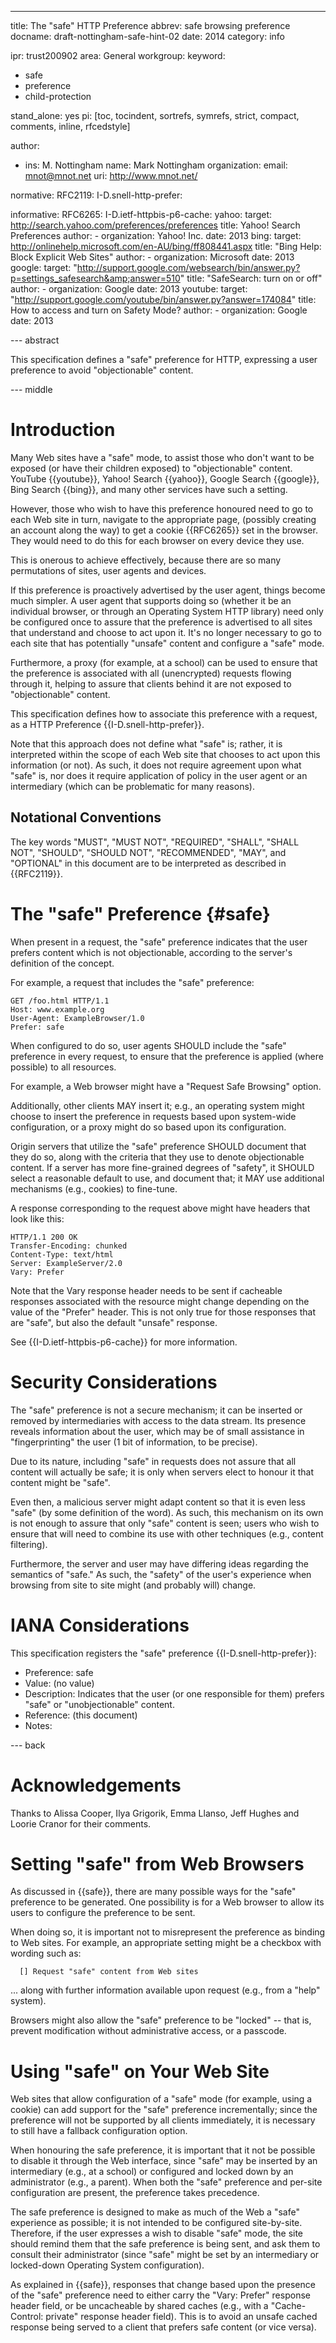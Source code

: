 ---
title: The "safe" HTTP Preference
abbrev: safe browsing preference
docname: draft-nottingham-safe-hint-02
date: 2014
category: info

ipr: trust200902
area: General
workgroup: 
keyword: 
 - safe
 - preference
 - child-protection

stand_alone: yes
pi: [toc, tocindent, sortrefs, symrefs, strict, compact, comments, inline, rfcedstyle]

author:
 -  ins: M. Nottingham
    name: Mark Nottingham
    organization: 
    email: mnot@mnot.net
    uri: http://www.mnot.net/

normative:
  RFC2119:
  I-D.snell-http-prefer:
  
informative:
  RFC6265:
  I-D.ietf-httpbis-p6-cache:
  yahoo: 
    target: http://search.yahoo.com/preferences/preferences
    title: Yahoo! Search Preferences
    author: 
      - organization: Yahoo! Inc.
    date: 2013
  bing:
    target: http://onlinehelp.microsoft.com/en-AU/bing/ff808441.aspx
    title: "Bing Help: Block Explicit Web Sites"
    author:
      - organization: Microsoft
    date: 2013
  google:
    target: "http://support.google.com/websearch/bin/answer.py?p=settings_safesearch&amp;answer=510"
    title: "SafeSearch: turn on or off"
    author:
     - organization: Google
    date: 2013
  youtube:
    target: "http://support.google.com/youtube/bin/answer.py?answer=174084"
    title: How to access and turn on Safety Mode?
    author:
     - organization: Google
    date: 2013

--- abstract

This specification defines a "safe" preference for HTTP, expressing a user
preference to avoid "objectionable" content.


--- middle

# Introduction

Many Web sites have a "safe" mode, to assist those who don't want to be exposed
(or have their children exposed) to "objectionable" content. YouTube
{{youtube}}, Yahoo! Search {{yahoo}}, Google Search {{google}}, Bing Search
{{bing}}, and many other services have such a setting.

However, those who wish to have this preference honoured need to go to each Web
site in turn, navigate to the appropriate page, (possibly creating an account
along the way) to get a cookie {{RFC6265}} set in the browser. They would need
to do this for each browser on every device they use. 

This is onerous to achieve effectively, because there are so many permutations
of sites, user agents and devices.

If this preference is proactively advertised by the user agent, things become
much simpler. A user agent that supports doing so (whether it be an individual
browser, or through an Operating System HTTP library) need only be configured
once to assure that the preference is advertised to all sites that understand
and choose to act upon it. It's no longer necessary to go to each site that has
potentially "unsafe" content and configure a "safe" mode.

Furthermore, a proxy (for example, at a school) can be used to ensure that the
preference is associated with all (unencrypted) requests flowing through it,
helping to assure that clients behind it are not exposed to "objectionable"
content.

This specification defines how to associate this preference with a request,
as a HTTP Preference {{I-D.snell-http-prefer}}.

Note that this approach does not define what "safe" is; rather, it is
interpreted within the scope of each Web site that chooses to act upon this
information (or not). As such, it does not require agreement upon what "safe"
is, nor does it require application of policy in the user agent or an 
intermediary (which can be problematic for many reasons).


## Notational Conventions

The key words "MUST", "MUST NOT", "REQUIRED", "SHALL", "SHALL NOT",
"SHOULD", "SHOULD NOT", "RECOMMENDED", "MAY", and "OPTIONAL" in this
document are to be interpreted as described in {{RFC2119}}.


# The "safe" Preference {#safe}

When present in a request, the "safe" preference indicates that the
user prefers content which is not objectionable, according to the server's
definition of the concept. 

For example, a request that includes the "safe" preference:

~~~
GET /foo.html HTTP/1.1
Host: www.example.org
User-Agent: ExampleBrowser/1.0
Prefer: safe
~~~

When configured to do so, user agents SHOULD include the "safe" preference in
every request, to ensure that the preference is applied (where possible) to all
resources.

For example, a Web browser might have a "Request Safe Browsing"
option. 

Additionally, other clients MAY insert it; e.g., an operating system might
choose to insert the preference in requests based upon system-wide
configuration, or a proxy might do so based upon its configuration.

Origin servers that utilize the "safe" preference SHOULD document that they do
so, along with the criteria that they use to denote objectionable content. If a
server has more fine-grained degrees of "safety", it SHOULD select a reasonable
default to use, and document that; it MAY use additional mechanisms (e.g.,
cookies) to fine-tune.

A response corresponding to the request above might have headers that look
like this:

~~~
HTTP/1.1 200 OK
Transfer-Encoding: chunked
Content-Type: text/html
Server: ExampleServer/2.0
Vary: Prefer
~~~

Note that the Vary response header needs to be sent if cacheable responses
associated with the resource might change depending on the value of the
"Prefer" header. This is not only true for those responses that are "safe",
but also the default "unsafe" response.

See {{I-D.ietf-httpbis-p6-cache}} for more information.


# Security Considerations

The "safe" preference is not a secure mechanism; it can be inserted or
removed by intermediaries with access to the data stream. Its presence reveals
information about the user, which may be of small assistance in
"fingerprinting" the user (1 bit of information, to be precise).

Due to its nature, including "safe" in requests does not assure that all
content will actually be safe; it is only when servers elect to honour it that
content might be "safe".

Even then, a malicious server might adapt content so that it is even less
"safe" (by some definition of the word). As such, this mechanism on its own is
not enough to assure that only "safe" content is seen; users who wish to
ensure that will need to combine its use with other techniques (e.g., content
filtering).

Furthermore, the server and user may have differing ideas regarding the
semantics of "safe." As such, the "safety" of the user's experience when 
browsing from site to site might (and probably will) change. 


# IANA Considerations

This specification registers the "safe" preference
{{I-D.snell-http-prefer}}:

* Preference: safe
* Value: (no value)
* Description: Indicates that the user (or one responsible for them) prefers
  "safe" or "unobjectionable" content.
* Reference: (this document)
* Notes: 


--- back

# Acknowledgements

Thanks to Alissa Cooper, Ilya Grigorik, Emma Llanso, Jeff Hughes and Loorie
Cranor for their comments.

# Setting "safe" from Web Browsers

As discussed in {{safe}}, there are many possible ways for the "safe"
preference to be generated. One possibility is for a Web browser to allow its
users to configure the preference to be sent.

When doing so, it is important not to misrepresent the preference as binding to Web sites. For example, an appropriate setting might be a checkbox with wording such as:

~~~
  [] Request "safe" content from Web sites
~~~

... along with further information available upon request (e.g., from a "help"
system).

Browsers might also allow the "safe" preference to be "locked" -- that is,
prevent modification without administrative access, or a passcode.


# Using "safe" on Your Web Site

Web sites that allow configuration of a "safe" mode (for example, using a
cookie) can add support for the "safe" preference incrementally; since the
preference will not be supported by all clients immediately, it is necessary to
still have a fallback configuration option.

When honouring the safe preference, it is important that it not be possible to
disable it through the Web interface, since "safe" may be inserted by an
intermediary (e.g., at a school) or configured and locked down by an
administrator (e.g., a parent). When both the "safe" preference and per-site
configuration are present, the preference takes precedence.

The safe preference is designed to make as much of the Web a "safe" experience
as possible; it is not intended to be configured site-by-site. Therefore, if
the user expresses a wish to disable "safe" mode, the site should remind them
that the safe preference is being sent, and ask them to consult their
administrator (since "safe" might be set by an intermediary or locked-down
Operating System configuration).

As explained in {{safe}}, responses that change based upon the presence of the
"safe" preference need to either carry the "Vary: Prefer" response header
field, or be uncacheable by shared caches (e.g., with a "Cache-Control:
private" response header field). This is to avoid an unsafe cached response
being served to a client that prefers safe content (or vice versa).
